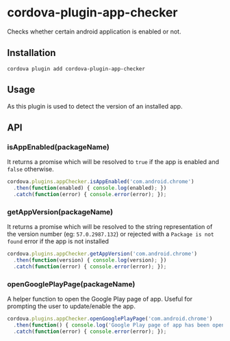 # cordova-plugin-app-checker

Checks whether certain android application is enabled or not.

## Installation

```
cordova plugin add cordova-plugin-app-checker
```

## Usage

As this plugin is used to detect the version of an installed app.

## API

### isAppEnabled(packageName)

It returns a promise which will be resolved to `true` if the app is enabled and `false` otherwise.

```js
cordova.plugins.appChecker.isAppEnabled('com.android.chrome')
  .then(function(enabled) { console.log(enabled); })
  .catch(function(error) { console.error(error); });
```

### getAppVersion(packageName)

It returns a promise which will be resolved to the string representation of the version number (eg: `57.0.2987.132`) or rejected with a `Package is not found` error if the app is not installed

```js
cordova.plugins.appChecker.getAppVersion('com.android.chrome')
  .then(function(version) { console.log(version); })
  .catch(function(error) { console.error(error); });
```

### openGooglePlayPage(packageName)

A helper function to open the Google Play page of app. Useful for prompting the user to update/enable the app.

```js
cordova.plugins.appChecker.openGooglePlayPage('com.android.chrome')
  .then(function() { console.log('Google Play page of app has been opened.'); })
  .catch(function(error) { console.error(error); });
```